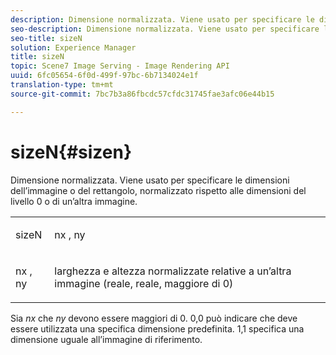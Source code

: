 ```yaml
---
description: Dimensione normalizzata. Viene usato per specificare le dimensioni dell’immagine o del rettangolo, normalizzato rispetto alle dimensioni del livello 0 o di un’altra immagine.
seo-description: Dimensione normalizzata. Viene usato per specificare le dimensioni dell’immagine o del rettangolo, normalizzato rispetto alle dimensioni del livello 0 o di un’altra immagine.
seo-title: sizeN
solution: Experience Manager
title: sizeN
topic: Scene7 Image Serving - Image Rendering API
uuid: 6fc05654-6f0d-499f-97bc-6b7134024e1f
translation-type: tm+mt
source-git-commit: 7bc7b3a86fbcdc57cfdc31745fae3afc06e44b15

---
```



# sizeN{#sizen}

Dimensione normalizzata. Viene usato per specificare le dimensioni dell’immagine o del rettangolo, normalizzato rispetto alle dimensioni del livello 0 o di un’altra immagine.

<table id="simpletable_BB36205775D4447084E527E2630D28B9"> 
 <tr class="strow"> 
  <td class="stentry"> <p><span class="codeph"> <span class="varname"> sizeN</span></span> </p></td> 
  <td class="stentry"> <p><span class="codeph"> <span class="varname"> nx</span> </span>, <span class="codeph"><span class="varname"> ny</span></span> </p></td> 
 </tr> 
 <tr class="strow"> 
  <td class="stentry"> <p><span class="codeph"> <span class="varname"> nx</span> </span>, <span class="codeph"><span class="varname"> ny</span></span> </p></td> 
  <td class="stentry"> <p>larghezza e altezza normalizzate relative a un’altra immagine (reale, reale, maggiore di 0) </p></td> 
 </tr> 
</table>

Sia *nx* che *ny* devono essere maggiori di 0. 0,0 può indicare che deve essere utilizzata una specifica dimensione predefinita. 1,1 specifica una dimensione uguale all’immagine di riferimento.
